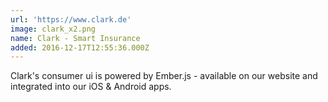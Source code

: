 ```yaml
---
url: 'https://www.clark.de'
image: clark_x2.png
name: Clark - Smart Insurance
added: 2016-12-17T12:55:36.000Z
---
```

Clark's consumer ui is powered by Ember.js - available on our website and integrated into our iOS & Android apps.